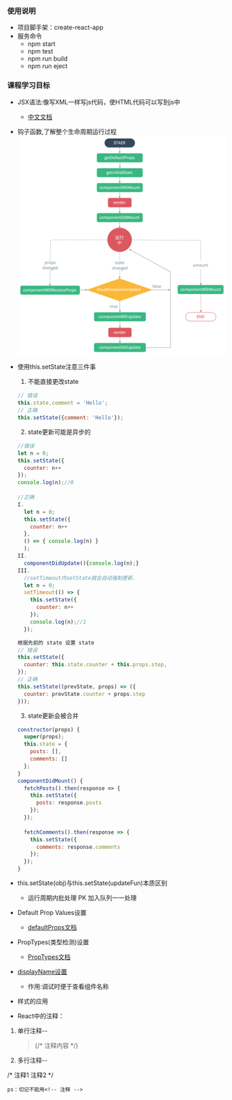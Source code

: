 ### 使用说明
- 项目脚手架：create-react-app
- 服务命令
  - npm start
  - npm test
  - npm run build
  - npm run eject

### 课程学习目标
- JSX语法:像写XML一样写js代码，使HTML代码可以写到js中
  - [中文文档](http://www.css88.com/react/docs/jsx-in-depth.html)

- 钩子函数,了解整个生命周期运行过程
    ![react流程](react-lifecycle.png)
 
- 使用this.setState注意三件事
  1. 不能直接更改state
    
    ```javascript
    // 错误
    this.state.comment = 'Hello';
    // 正确
    this.setState({comment: 'Hello'});
    ```
  2. state更新可能是异步的
    
    ```javascript
    //错误
    let n = 0;
    this.setState({
      counter: n++
    });
    console.log(n);//0
    
    //正确
    I.
      let n = 0;
      this.setState({
        counter: n++
      },
      () => { console.log(n) }
      );
    II.
      componentDidUpdate(){console.log(n);}
    III.
      //setTimeout内setState就会自动强制更新.
      let n = 0;
      setTimeout(() => {
        this.setState({
          counter: n++    
        });
        console.log(n);//1  
      });
    
    ``` 
    
    ```javascript
    根据先前的 state 设置 state
    // 错误
    this.setState({
      counter: this.state.counter + this.props.step,
    });
    // 正确
    this.setState((prevState, props) => ({
      counter: prevState.counter + props.step
    }));
    ```
  3. state更新会被合并
  
    ```javascript
    constructor(props) {
      super(props);
      this.state = {
        posts: [],
        comments: []
      };
    }
    componentDidMount() {
      fetchPosts().then(response => {
        this.setState({
          posts: response.posts
        });
      });
    
      fetchComments().then(response => {
        this.setState({
          comments: response.comments
        });
      });
    }
    ```   
- this.setState(obj)与this.setState(updateFun)本质区别
  - 运行周期内批处理 PK 加入队列一一处理
- Default Prop Values设置
  - [defaultProps文档](https://facebook.github.io/react/docs/typechecking-with-proptypes.html#default-prop-values)
- PropTypes(类型检测)设置
  - [PropTypes文档](https://facebook.github.io/react/docs/typechecking-with-proptypes.html#proptypes)
- [displayName设置](https://facebook.github.io/react/docs/react-component.html#displayname)
  - 作用:调试时便于查看组件名称
- 样式的应用
- React中的注释：
 1. 单行注释--

    > {/* 注释内容 */}

 2. 多行注释--

    > 
  /*
  注释1
  注释2
   */
   
  ``ps：切记不能用<!-- 注释 -->``
